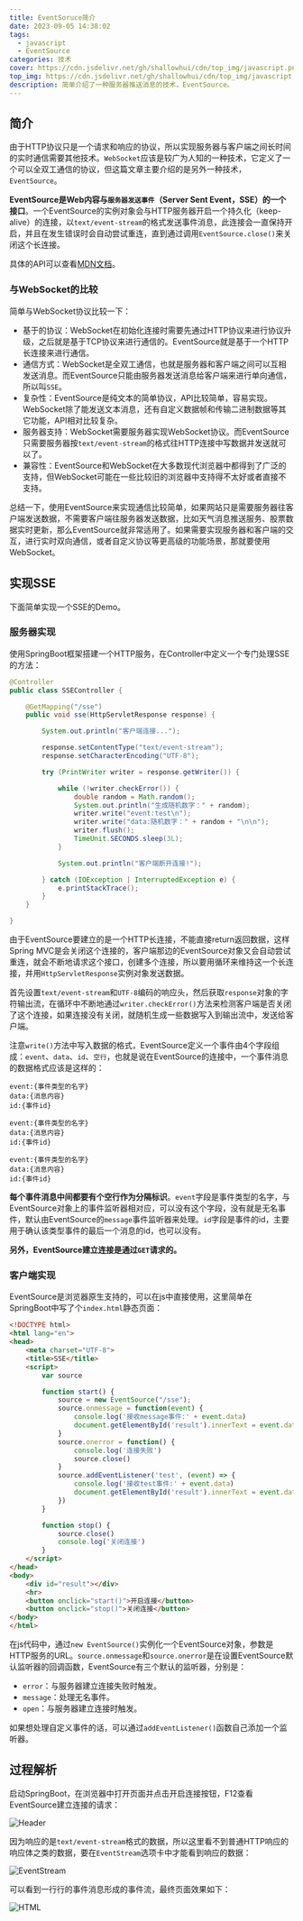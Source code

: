 ```yaml
---
title: EventSoruce简介
date: 2023-09-05 14:38:02
tags:
  - javascript
  - EventSource
categories: 技术
cover: https://cdn.jsdelivr.net/gh/shallowhui/cdn/top_img/javascript.png
top_img: https://cdn.jsdelivr.net/gh/shallowhui/cdn/top_img/javascript.png
description: 简单介绍了一种服务器推送消息的技术，EventSource。
---
```

## 简介

由于HTTP协议只是一个请求和响应的协议，所以实现服务器与客户端之间长时间的实时通信需要其他技术。`WebSocket`应该是较广为人知的一种技术，它定义了一个可以全双工通信的协议，但这篇文章主要介绍的是另外一种技术，`EventSource`。

**EventSource是Web内容与`服务器发送事件`（Server Sent Event，SSE）的一个接口**。一个EventSource的实例对象会与HTTP服务器开启一个持久化（keep-alive）的连接，以`text/event-stream`的格式发送事件消息，此连接会一直保持开启，并且在发生错误时会自动尝试重连，直到通过调用`EventSource.close()`来关闭这个长连接。

具体的API可以查看[MDN文档](https://developer.mozilla.org/zh-CN/docs/Web/API/EventSource)。

### 与WebSocket的比较

简单与WebSocket协议比较一下：

+ 基于的协议：WebSocket在初始化连接时需要先通过HTTP协议来进行协议升级，之后就是基于TCP协议来进行通信的。EventSource就是基于一个HTTP长连接来进行通信。
+ 通信方式：WebSocket是全双工通信，也就是服务器和客户端之间可以互相发送消息。而EventSource只能由服务器发送消息给客户端来进行单向通信，所以叫`SSE`。
+ 复杂性：EventSource是纯文本的简单协议，API比较简单，容易实现。WebSocket除了能发送文本消息，还有自定义数据帧和传输二进制数据等其它功能，API相对比较复杂。
+ 服务器支持：WebSocket需要服务器实现WebSocket协议。而EventSource只需要服务器按`text/event-stream`的格式往HTTP连接中写数据并发送就可以了。
+ 兼容性：EventSource和WebSocket在大多数现代浏览器中都得到了广泛的支持，但WebSocket可能在一些比较旧的浏览器中支持得不太好或者直接不支持。

总结一下，使用EventSource来实现通信比较简单，如果网站只是需要服务器往客户端发送数据，不需要客户端往服务器发送数据，比如天气消息推送服务、股票数据实时更新，那么EventSource就非常适用了。如果需要实现服务器和客户端的交互，进行实时双向通信，或者自定义协议等更高级的功能场景，那就要使用WebSocket。

## 实现SSE

下面简单实现一个SSE的Demo。

### 服务器实现

使用SpringBoot框架搭建一个HTTP服务，在Controller中定义一个专门处理SSE的方法：

```java
@Controller
public class SSEController {

    @GetMapping("/sse")
    public void sse(HttpServletResponse response) {

        System.out.println("客户端连接...");

        response.setContentType("text/event-stream");
        response.setCharacterEncoding("UTF-8");

        try (PrintWriter writer = response.getWriter()) {

            while (!writer.checkError()) {
                double random = Math.random();
                System.out.println("生成随机数字：" + random);
                writer.write("event:test\n");
                writer.write("data:随机数字：" + random + "\n\n");
                writer.flush();
                TimeUnit.SECONDS.sleep(3L);
            }

            System.out.println("客户端断开连接!");

        } catch (IOException | InterruptedException e) {
            e.printStackTrace();
        }
    }

}
```

由于EventSource要建立的是一个HTTP长连接，不能直接return返回数据，这样Spring MVC是会关闭这个连接的，客户端那边的EventSource对象又会自动尝试重连，就会不断地请求这个接口，创建多个连接，所以要用循环来维持这一个长连接，并用`HttpServletResponse`实例对象发送数据。

首先设置`text/event-stream`和`UTF-8`编码的响应头，然后获取`response`对象的字符输出流，在循环中不断地通过`writer.checkError()`方法来检测客户端是否关闭了这个连接，如果连接没有关闭，就随机生成一些数据写入到输出流中，发送给客户端。

注意`write()`方法中写入数据的格式，EventSource定义一个事件由4个字段组成：`event`、`data`、`id`、`空行`，也就是说在EventSource的连接中，一个事件消息的数据格式应该是这样的：

```text
event:{事件类型的名字}
data:{消息内容}
id:{事件id}

event:{事件类型的名字}
data:{消息内容}
id:{事件id}

event:{事件类型的名字}
data:{消息内容}
id:{事件id}
```

**每个事件消息中间都要有个空行作为分隔标识**。`event`字段是事件类型的名字，与EventSource对象上的事件监听器相对应，可以没有这个字段，没有就是无名事件，默认由EventSource的`message`事件监听器来处理。`id`字段是事件的id，主要用于确认该类型事件的最后一个消息的id，也可以没有。

**另外，EventSource建立连接是通过`GET`请求的。**

### 客户端实现

EventSource是浏览器原生支持的，可以在js中直接使用，这里简单在SpringBoot中写了个`index.html`静态页面：

```html
<!DOCTYPE html>
<html lang="en">
<head>
    <meta charset="UTF-8">
    <title>SSE</title>
    <script>
        var source

        function start() {
            source = new EventSource("/sse");
            source.onmessage = function(event) {
                console.log('接收message事件:' + event.data)
                document.getElementById('result').innerText = event.data
            }
            source.onerror = function() {
                console.log('连接失败')
                source.close()
            }
            source.addEventListener('test', (event) => {
                console.log('接收test事件:' + event.data)
                document.getElementById('result').innerText = event.data
            })
        }

        function stop() {
            source.close()
            console.log('关闭连接')
        }
    </script>
</head>
<body>
    <div id="result"></div>
    <hr>
    <button onclick="start()">开启连接</button>
    <button onclick="stop()">关闭连接</button>
</body>
</html>
```

在js代码中，通过`new EventSource()`实例化一个EventSource对象，参数是HTTP服务的URL。`source.onmessage`和`source.onerror`是在设置EventSource默认监听器的回调函数，EventSource有三个默认的监听器，分别是：

+ `error`：与服务器建立连接失败时触发。
+ `message`：处理无名事件。
+ `open`：与服务器建立连接时触发。

如果想处理自定义事件的话，可以通过`addEventListener()`函数自己添加一个监听器。

## 过程解析

启动SpringBoot，在浏览器中打开页面并点击开启连接按钮，F12查看EventSource建立连接的请求：

![Header](https://cdn.jsdelivr.net/gh/shallowhui/cdn/picgo/eventsourceheader.png)

因为响应的是`text/event-stream`格式的数据，所以这里看不到普通HTTP响应的响应体之类的数据，要在`EventStream`选项卡中才能看到响应的数据：

![EventStream](https://cdn.jsdelivr.net/gh/shallowhui/cdn/picgo/eventstream.png)

可以看到一行行的事件消息形成的事件流，最终页面效果如下：

![HTML](https://cdn.jsdelivr.net/gh/shallowhui/cdn/picgo/eventsourcehtml.png)